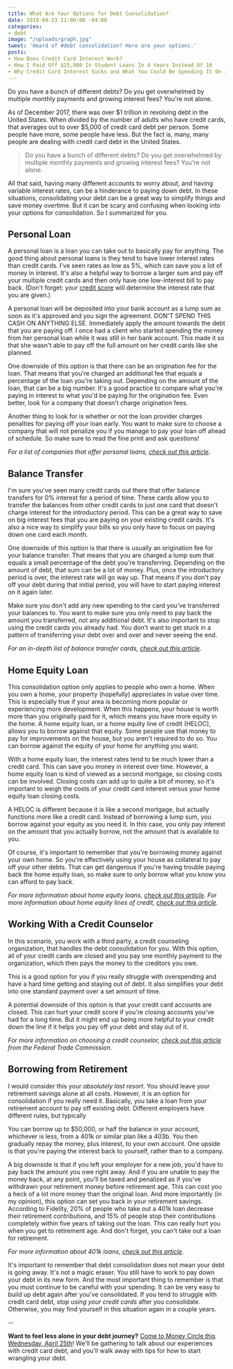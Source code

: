 ```yaml
---
title: What Are Your Options for Debt Consolidation?
date: 2018-04-23 11:00:00 -04:00
categories:
- debt
image: "/uploads/graph.jpg"
tweet: 'Heard of #debt consolidation? Here are your options.'
posts:
- How Does Credit Card Interest Work?
- How I Paid Off $25,000 In Student Loans In 4 Years Instead Of 10
- Why Credit Card Interest Sucks and What You Could Be Spending It On Instead
---
```


Do you have a bunch of different debts? Do you get overwhelmed by multiple monthly payments and growing interest fees? You're not alone.

As of December 2017, there was over $1 trillion in revolving debt in the United States. When divided by the number of adults who have credit cards, that averages out to over $5,000 of credit card debt per person. Some people have more, some people have less. But the fact is, many, many people are dealing with credit card debt in the United States.

> Do you have a bunch of different debts? Do you get overwhelmed by multiple monthly payments and growing interest fees? You're not alone.

All that said, having many different accounts to worry about, and having variable interest rates, can be a hinderance to paying down debt. In these situations, consolidating your debt can be a great way to simplify things and save money overtime. But it can be scary and confusing when looking into your options for consolidation. So I summarized for you.

## Personal Loan

A personal loan is a loan you can take out to basically pay for anything. The good thing about personal loans is they tend to have lower interest rates than credit cards. I've seen rates as low as 5%, which can save you a lot of money in interest. It's also a helpful way to borrow a larger sum and pay off your multiple credit cards and then only have one low-interest bill to pay back. (Don't forget: your [credit score](https://www.maggiegermano.com/blog/care-about-your-credit-score) will determine the interest rate that you are given.)

A personal loan will be deposited into your bank account as a lump sum as soon as it's approved and you sign the agreement. DON'T SPEND THIS CASH ON ANYTHING ELSE. Immediately apply the amount towards the debt that you are paying off. I once had a client who started spending the money from her personal loan while it was still in her bank account. This made it so that she wasn't able to pay off the full amount on her credit cards like she planned.

One downside of this option is that there can be an origination fee for the loan. That means that you're charged an additional fee that equals a percentage of the loan you're taking out. Depending on the amount of the loan, that can be a big number. It's a good practice to compare what you're paying in interest to what you'd be paying for the origination fee. Even better, look for a company that doesn't charge origination fees.

Another thing to look for is whether or not the loan provider charges penalties for paying off your loan early. You want to make sure to choose a company that will not penalize you if you manage to pay your loan off ahead of schedule. So make sure to read the fine print and ask questions!

*For a list of companies that offer personal loans, [check out this article](https://www.thesimpledollar.com/best-unsecured-loans/1017/).*

## Balance Transfer

I'm sure you've seen many credit cards out there that offer balance transfers for 0% interest for a period of time. These cards allow you to transfer the balances from other credit cards to just one card that doesn't charge interest for the introductory period. This can be a great way to save on big interest fees that you are paying on your existing credit cards. It's also a nice way to simplify your bills so you only have to focus on paying down one card each month.

One downside of this option is that there is usually an origination fee for your balance transfer. That means that you are charged a lump sum that equals a small percentage of the debt you're transferring. Depending on the amount of debt, that sum can be a lot of money. Plus, once the introductory period is over, the interest rate will go way up. That means if you don't pay off your debt during that initial period, you will have to start paying interest on it again later. 

Make sure you don't add any new spending to the card you've transferred your balances to. You want to make sure you only need to pay back the amount you transferred, not any additional debt. It's also important to stop using the credit cards you already had. You don't want to get stuck in a pattern of transferring your debt over and over and never seeing the end.

*For an in-depth list of balance transfer cards, [check out this article](https://www.creditkarma.com/credit-cards/i/best-balance-transfer-cards/).*

## Home Equity Loan

This consolidation option only applies to people who own a home. When you own a home, your property (hopefully) appreciates in value over time. This is especially true if your area is becoming more popular or experiencing more development. When this happens, your house is worth more than you originally paid for it, which means you have more equity in the home. A home equity loan, or a home equity line of credit (HELOC), allows you to borrow against that equity. Some people use that money to pay for improvements on the house, but you aren't required to do so. You can borrow against the equity of your home for anything you want.

With a home equity loan, the interest rates tend to be much lower than a credit card. This can save you money in interest over time. However, a home equity loan is kind of viewed as a second mortgage, so closing costs can be involved. Closing costs can add up to quite a bit of money, so it's important to weigh the costs of your credit card interest versus your home equity loan closing costs.

A HELOC is different because it is like a second mortgage, but actually functions more like a credit card. Instead of borrowing a lump sum, you borrow against your equity as you need it. In this case, you only pay interest on the amount that you actually borrow, not the amount that is available to you.

Of course, it's important to remember that you're borrowing money against your own home. So you're effectively using your house as collateral to pay off your other debts. That can get dangerous if you're having trouble paying back the home equity loan, so make sure to only borrow what you know you can afford to pay back.

*For more information about home equity loans, [check out this article](https://www.creditkarma.com/credit-cards/i/best-balance-transfer-cards/). For more information about home equity lines of credit, [check out this article](https://www.nerdwallet.com/blog/mortgages/home-equity-line-credit-heloc-reasons/).*

## Working With a Credit Counselor

In this scenario, you work with a third party, a credit counseling organization, that handles the debt consolidation for you. With this option, all of your credit cards are closed and you pay one monthly payment to the organization, which then pays the money to the creditors you owe.

This is a good option for you if you really struggle with overspending and have a hard time getting and staying out of debt. It also simplifies your debt into one standard payment over a set amount of time. 

A potential downside of this option is that your credit card accounts are closed. This can hurt your credit score if you're closing accounts you've had for a long time. But it might end up being more helpful to your credit down the line if it helps you pay off your debt and stay out of it.

*For more information on choosing a credit counselor, [check out this article](https://www.consumer.ftc.gov/articles/0153-choosing-credit-counselor) from the Federal Trade Commission.*

## Borrowing from Retirement

I would consider this your *absolutely last resort*. You should leave your retirement savings alone at all costs. However, it is an option for consolidation if you really need it. Basically, you take a loan from your retirement account to pay off existing debt. Different employers have different rules, but typically

You can borrow up to $50,000, or half the balance in your account, whichever is less, from a 401k or similar plan like a 403b. You then gradually repay the money, plus interest, to your own account. One upside is that you're paying the interest back to yourself, rather than to a company. 

A big downside is that if you left your employer for a new job, you'd have to pay back the amount you owe right away. And if you are unable to pay the money back, at any point, you'll be taxed and penalized as if you've withdrawn your retirement money before retirement age. This can cost you a heck of a lot more money than the original loan. And more importantly (in my opinion), this option can set you back in your retirement savings. According to Fidelity, 20% of people who take out a 401k loan decrease their retirement contributions, and 15% of people stop their contributions completely within five years of taking out the loan. This can really hurt you when you get to retirement age. And don't forget, you can't take out a loan for retirement. 

*For more information about 401k loans, [check out this article](https://www.fidelity.com/viewpoints/financial-basics/avoiding-401k-loans).*

It's important to remember that debt consolidation does not mean your debt is going away. It's not a magic eraser. You still have to work to pay down your debt in its new form. And the most important thing to remember is that you must continue to be careful with your spending. It can be very easy to build up debt again after you've consolidated. If you tend to struggle with credit card debt, *stop using your credit cards* after you consolidate. Otherwise, you may find yourself in this situation again in a couple years.

--

**Want to feel less alone in your debt journey?** [Come to Money Circle this Wednesday, April 25th](https://www.maggiegermano.com/events/how-to-deal-with-credit-card-debt/)! We'll be gathering to talk about our experiences with credit card debt, and you'll walk away with tips for how to start wrangling your debt.

<script src="https://embeds.nerdwallet.com/embed.js" data-id="457628" data-utm_campaign="ln_prod_457628"></script>